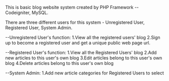 This is basic blog website system created by PHP Framework -- Codeigniter, MySQL.

There are three different users for this system - Unregistered User, Registered User, System Admin.

--Unregistered User's function:
1.View all the registered users' blog
2.Sign up to become a registered user and get a unique public web page url.

--Registered User's function:
1.View all the Registered Users' blog
2.Add new articles to this user's own blog
3.Edit articles belong to this user's own blog
4.Delete articles belong to this user's own blog

--System Admin:
1.Add new article categories for Registered Users to select
